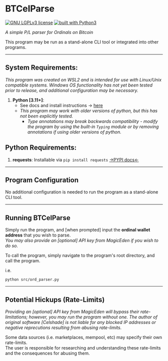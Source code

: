 # BTCelParse
[![GNU LGPLv3 license](https://img.shields.io/badge/license-LGPLv3-blue.svg)](https://github.com/Celshade/CelSwap/blob/master/LICENSE.LESSER)
[![built with Python3](https://img.shields.io/badge/built%20with-Python3-green.svg)](https://www.python.org/)

_A simple P/L parser for Ordinals on Bitcoin_

This program may be run as a stand-alone CLI tool or integrated into other programs.

<gif>

***

## System Requirements:
_This program was created on WSL2 and is intended for use with Linux/Unix compatible systems._
_Windows OS functionality has not yet been tested prior to release, and additional configuration may be necessary._

1. **Python [3.11+]**:
    * See docs and install instructions -> [here](https://www.python.org/)
    * _This program may work with older versions of python, but this has not been explicitly tested._
        * _Type annotations may break backwards compatibility - modify the program by using the built-in `Typing` module or by removing annotations if using older versions of python._

## Python Requirements:
1. **requests**: Installable via `pip install requests` [->PYPI docs<-](https://pypi.org/project/requests/)

***

## Program Configuration
No additional configuration is needed to run the program as a stand-alone CLI tool.
***

## Running BTCelParse
Simply run the program, and [when prompted] input the **ordinal wallet address** that you wish to parse. \
_You may also provide an [optional] API key from MagicEden if you wish to do so._

To call the program, simply navigate to the program's root directory, and call the program.

i.e.

`python src/ord_parser.py`
***

## Potential Hickups (Rate-Limits)
_Providing an [optional] API key from MagicEden will bypass their rate-limitations; however, you may run the program without one._
_The author of original software [Celshade] is not liable for any blocked IP addresses or negative reprecutions resulting from abusing rate-limits._

Some data sources (i.e. marketplaces, mempool, etc) may specify their own rate-limits. \
The user is responsible for researching and understanding these rate-limits and the consequences for abusing them.
